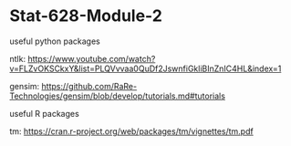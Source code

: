 # Stat-628-Module-2

useful python packages

ntlk: https://www.youtube.com/watch?v=FLZvOKSCkxY&list=PLQVvvaa0QuDf2JswnfiGkliBInZnIC4HL&index=1

gensim: https://github.com/RaRe-Technologies/gensim/blob/develop/tutorials.md#tutorials

useful R packages

tm: https://cran.r-project.org/web/packages/tm/vignettes/tm.pdf



